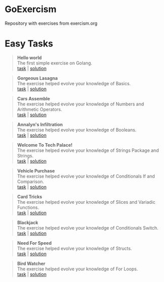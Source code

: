 # GoExercism
Repository with exercises from exercism.org

# Easy Tasks

> **Hello world**<br>
> The first simple exercise on Golang.<br>
> [task](https://exercism.org/tracks/go/exercises/hello-world) | [solution](https://github.com/LitvinovKV/GoExercism/tree/main/HelloWorld)

> **Gorgeous Lasagna**<br>
> The exercise helped evolve your knowledge of Basics.<br>
> [task](https://exercism.org/tracks/go/exercises/lasagna) | [solution](https://github.com/LitvinovKV/GoExercism/tree/main/GorgeousLasagna)

> **Cars Assemble**<br>
> The exercise helped evolve your knowledge of Numbers and Arithmetic Operators.<br>
> [task](https://exercism.org/tracks/go/exercises/cars-assemble) | [solution](https://github.com/LitvinovKV/GoExercism/tree/main/CarsAssemble)

> **Annalyn's Infiltration**<br>
> The exercise helped evolve your knowledge of Booleans.<br>
> [task](https://exercism.org/tracks/go/exercises/annalyns-infiltration) | [solution](https://github.com/LitvinovKV/GoExercism/tree/main/AnnalynsInfiltration) 

> **Welcome To Tech Palace!**<br>
> The exercise helped evolve your knowledge of Strings Package and Strings.<br>
> [task](https://exercism.org/tracks/go/exercises/welcome-to-tech-palace) | [solution](https://github.com/LitvinovKV/GoExercism/tree/main/WelcomeToTechPlace)

> **Vehicle Purchase**<br>
> The exercise helped evolve your knowledge of Conditionals If and Comparison.<br>
> [task](https://exercism.org/tracks/go/exercises/vehicle-purchase) | [solution](https://github.com/LitvinovKV/GoExercism/tree/main/VehiclePurchase)

> **Card Tricks**<br>
> The exercise helped evolve your knowledge of Slices and Variadic Functions.<br>
> [task](https://exercism.org/tracks/go/exercises/card-tricks) | [solution](https://github.com/LitvinovKV/GoExercism/tree/main/CardTricks)

> **Blackjack**<br>
> The exercise helped evolve your knowledge of Conditionals Switch.<br>
> [task](https://exercism.org/tracks/go/exercises/blackjack) | [solution](https://github.com/LitvinovKV/GoExercism/tree/main/Blackjack)

> **Need For Speed**<br>
> The exercise helped evolve your knowledge of Structs.<br>
> [task](https://exercism.org/tracks/go/exercises/need-for-speed) | [solution](https://github.com/LitvinovKV/GoExercism/tree/main/NeedForSpeed)

> **Bird Watcher**<br>
> The exercise helped evolve your knowledge of For Loops.<br>
> [task](https://exercism.org/tracks/go/exercises/bird-watcher) | [solution](https://github.com/LitvinovKV/GoExercism/tree/main/BirdWatcher)
